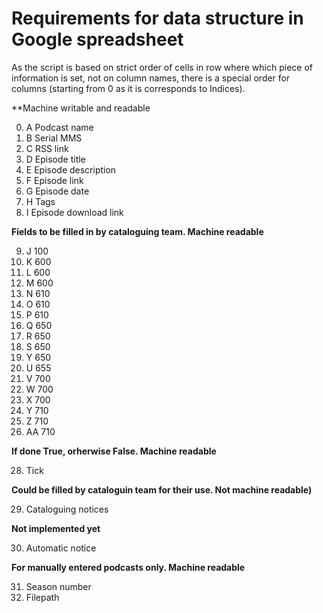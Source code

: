 # Requirements for data structure in Google spreadsheet 

As the script is based on  strict order of cells in row where which piece of information is set, not on column names, there is a special order for columns (starting from 0 as it is corresponds to Indices).

**Machine writable and readable

0. A Podcast name
1. B Serial MMS
2. C RSS link
3. D Episode title
4. E Episode description
5. F Episode link
6. G Episode date
7. H Tags
8. I Episode download link

**Fields to be filled in by cataloguing team. Machine readable**

9. J 100
10. K 600
11. L 600
12. M 600
13. N 610
14. O 610
16. P 610
17. Q 650
18. R 650
19. S 650
20. Y 650
21. U 655
22. V 700
23. W 700
24. X 700
25. Y 710
26. Z 710
27. AA 710

**If done True, orherwise False. Machine readable**

28. Tick

**Could be filled by cataloguin team for their use. Not machine readable)**

29. Cataloguing notices

**Not implemented yet**

30. Automatic notice

**For manually entered podcasts only. Machine readable**

31. Season number
32. Filepath								
